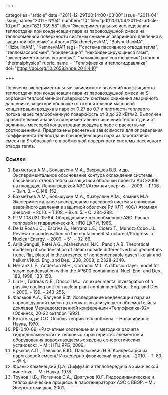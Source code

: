 +++

categories="article"
date="2011-12-29T00:14:00+03:00"
issue="2011-04"
issue_name="2011 - №04"
number="10"
file="pdf/2011/04/2011-4-article-10.pdf"
udc="621.039.58"
title="Экспериментальные исследования теплоотдачи при конденсации пара из паровоздушной смеси на теплообменной поверхности системы снижения аварийного давления в защитной оболочке"
authors=["BakhmetyevAM", "BolshukhinMA", "HizbullinAM", "KamnevMA"]
tags=["система пассивного отвода тепла", "тепломассообмен", "конденсация", "неконденсирующиеся газы", "экспериментальная установка", "замыкающие соотношения"]
rubric = "thermalphysics"
rubric_name = "Теплофизика и теплогидравлика"
doi="https://doi.org/10.26583/npe.2011.4.10"

+++

Получены экспериментальные зависимости значений коэффициента теплоотдачи при конденсации пара из паровоздушной смеси на S-образной теплообменной поверхности системы снижения аварийного давления в защитной оболочке от относительной массовой концентрации воздуха в паре от 0.27 до 0.7 и плотности теплового потока через теплообменную поверхность от 3 до 22 кВт/м2. Выполнен сравнительный анализ экспериментальных значений теплоотдачи от величины массовой концентрации воздуха в паре с расчетными соотношениями. Предложены расчетные зависимости для определения коэффициента теплоотдачи при конденсации пара из парогазовой смеси на S-образной теплообменной поверхности системы пассивного отвода тепла.

### Ссылки

1. Бахметьев А.М., Большухин М.А., Вахрушев В.В. и др. Экспериментальное обоснование контура охлаждения системы пассивного отвода тепла из защитной оболочки проекта АЭС-2006 на площадке Ленинградской АЭС//Атомная энергия. – 2009. – Т.106 . – Вып. 3. – С.148-152.
2. Бахметьев А.М., Большухин М.А., Хизбуллин А.М., Камнев М.А. Экспериментальное исследование пассивной системы снижения аварийного давления в защитной оболочке РУ КЛТ-40С// Атомная энергия. – 2010. – Т.108. – Вып. 5. – С. 284-288.
3. РТМ 108.031.05-84. Оборудование теплообменное АЭС. Расчет тепловой и гидравлический. НПО ЦКТИ, 1986.
4. De la Rosa J.C. , Escriva A., Herranz L.E., Cicero T., Munoz>Cobo J.L. Review on condensation on the containment structures//Progress in Nuclear Energy. – 2009. – 51. – 32-66.
5. Arijit Ganguli, Patel A.G., Maheshwari N.K., Pandit A.B. Theoretical modeling of condensation of steam outside different vertical geometries (tube, flat, plates) in the presence of noncondensable gases like air and helium//Nucl. Eng. and Des., 238, 2008, p.2328-2340.
6. Herranz L.E., Anderson M.H., Corradini M.L. A diffusion layer model for steam condensation within the AP600 containment. Nucl. Eng. and Des., 183, 1998, 133-150.
7. Liu H., Todreas N.E., Driscoll M.J. An experimental investigation of a passive cooling unit for nuclear plant containment//Nucl. Eng. and Des. – 2000. – 199. – 243-255.
8. Фальков А.А., Балунов Б.Ф. Исследование конденсации пара из паровоздушной смеси на стенках локализующего объема/Тезисы докладов Межведомственной конференции «Теплофизика-92» (Обнинск, 20-22 октября 1992).
9. Кутателадзе С.С. Основы теории теплообмена. – Новосибирск: Наука, 1970.
10. РБ-040-09, «Расчетные соотношения и методики расчета гидродинамических и тепловых характеристик элементов и оборудования водоохлаждаемых ядерных энергетических установок». – М.: НТЦ ЯРБ, 2009.
11. Крюков А.П., Левашов В.Ю., Павлюкевич Н.В. Конденсация из парогазовой смеси// Инженерно-физический журнал. – 2010. – Т. 83. – № 4.
12. Франк>Каменецкий Д.А. Диффузия и теплопередача в химической кинетике. – М.: Наука. 1978.
13. Трунов Н.Б., Логвинов С.А., Драгунов Ю.Г. Гидродинамические и теплохимические процессы в парогенераторах АЭС с ВВЭР. – М.: Энергоатомизда», 2001.